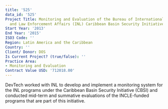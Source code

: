 ```yaml
---
title: '525'
data_id: '525'
Project Title: Monitoring and Evaluation of the Bureau of International Narcotics
  and Law Enforcement Affairs (INL) Caribbean Basin Security Initiative Program
Start Year: '2013'
End Year: '2015'
ISO3 Code: ''
Region: Latin America and the Caribbean
Country: ''
Client/ Donor: DOS
Is Current Project? (true/false): ''
Practice Area:
- Monitoring and Evaluation
Contract Value USD: '712018.00'
---
```


DevTech worked with INL to develop and implement a monitoring system for the INL programs under the Caribbean Basin Security Initiative (CBSI) and conducted mid-term and summative evaluations of the INCLE-funded programs that are part of this initiative.